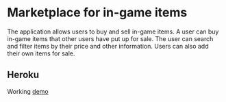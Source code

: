 # Marketplace for in-game items

The application allows users to buy and sell in-game items. A user can buy in-game items that other users have put up for sale. The user can search and filter items by their price and other information. Users can also add their own items for sale.

## Heroku
Working [demo](https://tsoha-marketplace.herokuapp.com/)